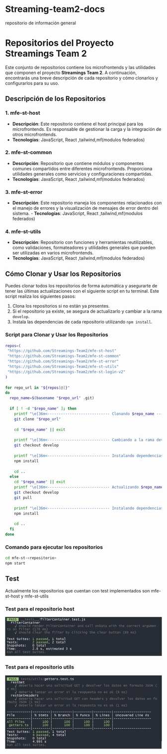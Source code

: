 # Streaming-team2-docs
repositorio de información general
# Repositorios del Proyecto Streamings Team 2

Este conjunto de repositorios contiene los microfrontends y las utilidades que componen el proyecto **Streamings Team 2**. A continuación, encontrarás una breve descripción de cada repositorio y cómo clonarlos y configurarlos para su uso.

## Descripción de los Repositorios

### 1. **mfe-st-host**
   - **Descripción**: Este repositorio contiene el host principal para los microfrontends. Es responsable de gestionar la carga y la integración de otros microfrontends.
   - **Tecnologías**: JavaScript, React ,tailwind,mf(modulos federados)

### 2. **mfe-st-common**
   - **Descripción**: Repositorio que contiene módulos y componentes comunes compartidos entre diferentes microfrontends. Proporciona utilidades generales como servicios y configuraciones compartidas.
  - **Tecnologías**: JavaScript, React ,tailwind,mf(modulos federados)

### 3. **mfe-st-error**
   - **Descripción**: Este repositorio maneja los componentes relacionados con el manejo de errores y la visualización de mensajes de error dentro del sistema.
    - **Tecnologías**: JavaScript, React ,tailwind,mf(modulos federados)


### 4. **mfe-st-utils**
   - **Descripción**: Repositorio con funciones y herramientas reutilizables, como validaciones, formateadores y utilidades generales que pueden ser utilizadas en varios microfrontends.
   - **Tecnologías**: JavaScript, React ,tailwind,mf(modulos federados)


## Cómo Clonar y Usar los Repositorios

Puedes clonar todos los repositorios de forma automática y asegurarte de tener las últimas actualizaciones con el siguiente script en tu terminal. Este script realiza los siguientes pasos:

1. Clona los repositorios si no están ya presentes.
2. Si el repositorio ya existe, se asegura de actualizarlo y cambiar a la rama `develop`.
3. Instala las dependencias de cada repositorio utilizando `npm install`.

### Script para Clonar y Usar los Repositorios

```bash
repos=(
 "https://github.com/Streamings-Team2/mfe-st-host"
 "https://github.com/Streamings-Team2/mfe-st-common"
 "https://github.com/Streamings-Team2/mfe-st-error"
 "https://github.com/Streamings-Team2/mfe-st-utils"
 "https://github.com/Streamings-Team2/mfe-st-login-v2"
)

for repo_url in "${repos[@]}"
do
  repo_name=$(basename "$repo_url" .git)

  if [ ! -d "$repo_name" ]; then
    printf "\e[36m<---------------------------- Clonando $repo_name ---------------------------->\e[0m\n"
    git clone "$repo_url"
    
    cd "$repo_name" || exit
    
    printf "\e[36m<---------------------------- Cambiando a la rama develop ---------------------------->\e[0m\n"
    git checkout develop 
    
    printf "\e[36m<---------------------------- Instalando dependencias ---------------------------->\e[0m\n"
    npm install
    
    cd ..
  else
    cd "$repo_name" || exit
    printf "\e[36m<---------------------------- Actualizando $repo_name ---------------------------->\e[0m\n"
    git checkout develop 
    git pull
    
    printf "\e[36m<---------------------------- Instalando dependencias ---------------------------->\e[0m\n"
    npm install

    cd ..
  fi
done
```

### Comando para ejecutar los repositorios
```bash
cd mfe-st-<repositorio>
npm start
```

## Test

Actualmente los repositorios que cuentan con test implementados son mfe-st-host y mfe-st-utils

### Test para el repositorio host
![mfe-st-host](./img/host_test.png)

### Test para el repositorio utils
![mfe-st-host](./img/utils_test.png)
